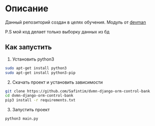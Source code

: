 # Описание

Данный репозиторий создан в целях обучения. Модуль от [devman](https://dvmn.org/modules/django-orm/)

P.S мой код делает только выборку данных из бд

## Как запустить

1. Установить python3

```sh
sudo apt-get install python3
sudo apt-get install python3-pip
```

2. Скачать проект и установить зависимости

```sh
git clone https://github.com/Safintim/dvmn-django-orm-control-bank
cd dvmn-django-orm-control-bank
pip3 install -r requirements.txt
```

3. Запустить проект

```sh
python3 main.py
```